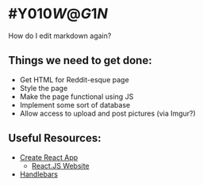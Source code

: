 # \#Y010$W@G1N$
How do I edit markdown again?

Things we need to get done:
---------------------------

* Get HTML for Reddit-esque page
* Style the page
* Make the page functional using JS
* Implement some sort of database
* Allow access to upload and post pictures (via Imgur?)

Useful Resources:
-----------------

* [Create React App](https://github.com/facebookincubator/create-react-app)
    * [React.JS Website](https://reactjs.org/)
* [Handlebars](http://handlebarsjs.com/)
